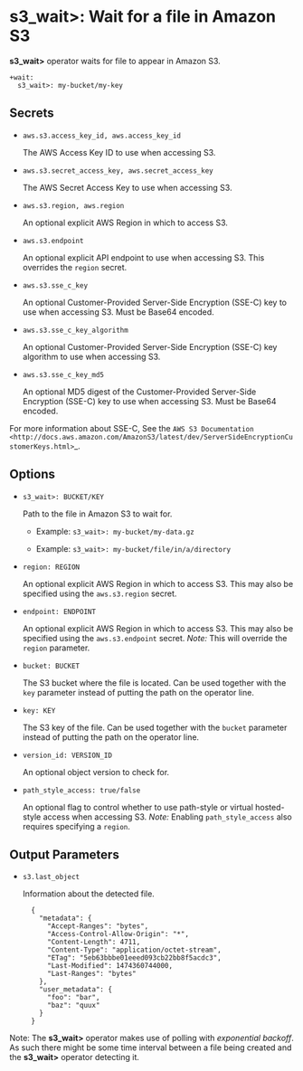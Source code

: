 # s3_wait>: Wait for a file in Amazon S3

**s3_wait>** operator waits for file to appear in Amazon S3.

    +wait:
      s3_wait>: my-bucket/my-key

## Secrets

* `aws.s3.access_key_id, aws.access_key_id`

  The AWS Access Key ID to use when accessing S3.

* `aws.s3.secret_access_key, aws.secret_access_key`

  The AWS Secret Access Key to use when accessing S3.

* `aws.s3.region, aws.region`

  An optional explicit AWS Region in which to access S3.

* `aws.s3.endpoint`

  An optional explicit API endpoint to use when accessing S3. This overrides the `region` secret.

* `aws.s3.sse_c_key`

  An optional Customer-Provided Server-Side Encryption (SSE-C) key to use when accessing S3. Must be Base64 encoded.

* `aws.s3.sse_c_key_algorithm`

  An optional Customer-Provided Server-Side Encryption (SSE-C) key algorithm to use when accessing S3.

* `aws.s3.sse_c_key_md5`

  An optional MD5 digest of the Customer-Provided Server-Side Encryption (SSE-C) key to use when accessing S3. Must be Base64 encoded.

For more information about SSE-C, See the `AWS S3 Documentation <http://docs.aws.amazon.com/AmazonS3/latest/dev/ServerSideEncryptionCustomerKeys.html>`_.

## Options

* `s3_wait>: BUCKET/KEY`

  Path to the file in Amazon S3 to wait for.

  * Example: `s3_wait>: my-bucket/my-data.gz`

  * Example: `s3_wait>: my-bucket/file/in/a/directory`

* `region: REGION`

  An optional explicit AWS Region in which to access S3. This may also be specified using the `aws.s3.region` secret.

* `endpoint: ENDPOINT`

  An optional explicit AWS Region in which to access S3. This may also be specified using the `aws.s3.endpoint` secret.
  *Note:* This will override the `region` parameter.

* `bucket: BUCKET`

  The S3 bucket where the file is located. Can be used together with the `key` parameter instead of putting the path on the operator line.

* `key: KEY`

  The S3 key of the file. Can be used together with the `bucket` parameter instead of putting the path on the operator line.

* `version_id: VERSION_ID`

  An optional object version to check for.

* `path_style_access: true/false`

  An optional flag to control whether to use path-style or virtual hosted-style access when accessing S3.
  *Note:* Enabling `path_style_access` also requires specifying a `region`.

## Output Parameters

* `s3.last_object`

  Information about the detected file.

        {
          "metadata": {
            "Accept-Ranges": "bytes",
            "Access-Control-Allow-Origin": "*",
            "Content-Length": 4711,
            "Content-Type": "application/octet-stream",
            "ETag": "5eb63bbbe01eeed093cb22bb8f5acdc3",
            "Last-Modified": 1474360744000,
            "Last-Ranges": "bytes"
          },
          "user_metadata": {
            "foo": "bar",
            "baz": "quux"
          }
        }

Note: The **s3_wait>** operator makes use of polling with *exponential backoff*. As such there might be some time interval between a file being created and the **s3_wait>** operator detecting it.

